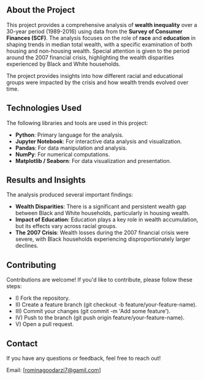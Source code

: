 ## **About the Project**

This project provides a comprehensive analysis of **wealth inequality** over a 30-year period (1989-2016) using data from the **Survey of Consumer Finances (SCF)**. The analysis focuses on the role of **race** and **education** in shaping trends in median total wealth, with a specific examination of both housing and non-housing wealth. Special attention is given to the period around the 2007 financial crisis, highlighting the wealth disparities experienced by Black and White households.  

The project provides insights into how different racial and educational groups were impacted by the crisis and how wealth trends evolved over time.  


## **Technologies Used**

The following libraries and tools are used in this project:  
- **Python**: Primary language for the analysis.  
- **Jupyter Notebook**: For interactive data analysis and visualization.  
- **Pandas**: For data manipulation and analysis.  
- **NumPy**: For numerical computations.  
- **Matplotlib / Seaborn**: For data visualization and presentation.  


## **Results and Insights**

The analysis produced several important findings:

- **Wealth Disparities**: There is a significant and persistent wealth gap between Black and White households, particularly in housing wealth.
- **Impact of Education**: Education plays a key role in wealth accumulation, but its effects vary across racial groups.
- **The 2007 Crisis**: Wealth losses during the 2007 financial crisis were severe, with Black households experiencing disproportionately larger declines.


## **Contributing**

Contributions are welcome! If you'd like to contribute, please follow these steps:

- I) Fork the repository.
- II) Create a feature branch (git checkout -b feature/your-feature-name).
- III) Commit your changes (git commit -m 'Add some feature').
- IV) Push to the branch (git push origin feature/your-feature-name).
- V) Open a pull request.


## **Contact**

If you have any questions or feedback, feel free to reach out!

Email: [rominagoodarzi7@gamil.com]

